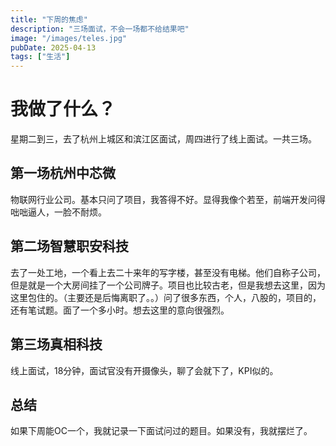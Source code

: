 ```yaml
---
title: "下周的焦虑"
description: "三场面试，不会一场都不给结果吧"
image: "/images/teles.jpg"
pubDate: 2025-04-13
tags: ["生活"]
---
```


# 我做了什么？

星期二到三，去了杭州上城区和滨江区面试，周四进行了线上面试。一共三场。

## 第一场杭州中芯微

物联网行业公司。基本只问了项目，我答得不好。显得我像个若至，前端开发问得咄咄逼人，一脸不耐烦。

## 第二场智慧职安科技

去了一处工地，一个看上去二十来年的写字楼，甚至没有电梯。他们自称子公司，但是就是一个大房间挂了一个公司牌子。项目也比较古老，但是我想去这里，因为这里包住的。（主要还是后悔离职了。。）问了很多东西，个人，八股的，项目的，还有笔试题。面了一个多小时。想去这里的意向很强烈。

## 第三场真相科技

线上面试，18分钟，面试官没有开摄像头，聊了会就下了，KPI似的。

## 总结

如果下周能OC一个，我就记录一下面试问过的题目。如果没有，我就摆烂了。
